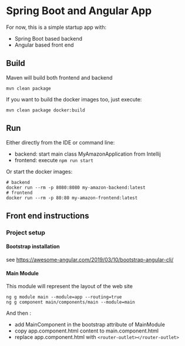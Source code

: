 # Spring Boot and Angular App

For now, this is a simple startup app with:

* Spring Boot based backend
* Angular based front end

## Build

Maven will build both frontend and backend

```
mvn clean package
```

If you want to build the docker images too, just execute:

```
mvn clean package docker:build
```

## Run

Either directly from the IDE or command line:

* backend: start main class MyAmazonApplication from Intellij
* frontend: execute `npm run start`

Or start the docker images:

```
# backend
docker run --rm -p 8080:8080 my-amazon-backend:latest
# frontend
docker run --rm -p 80:80 my-amazon-frontend:latest
```


## Front end instructions

### Project setup

#### Bootstrap installation

see https://awesome-angular.com/2019/03/10/bootstrap-angular-cli/

#### Main Module

This module will represent the layout of the web site

```
ng g module main --module=app --routing=true 
ng g component main/components/main --module=main 
```
And then :

* add MainComponent in the bootstrap attribute of MainModule 
* copy app.component.html content to main.component.html
* replace app.component.html with `<router-outlet></router-outlet>`
